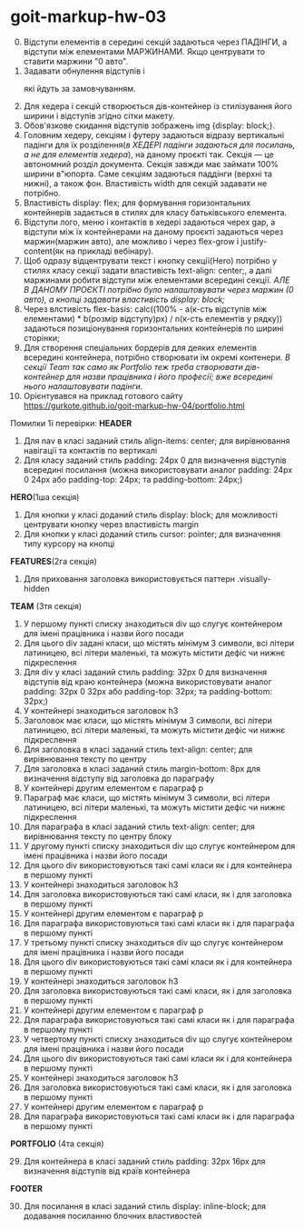 # goit-markup-hw-03

0. Відступи елементів в середині секцій задаються через ПАДІНГИ, а відступи між елементами МАРЖИНАМИ. Якщо центрувати то ставити маржини "0 авто".
1. Задавати обнулення відступів <h> i <p> які йдуть за замовчуванням.
2. Для хедера і секцій створюється дів-контейнер із стилізування його ширини і відступів згідно сітки макету.
3. Обов'язкове скидання відступів зображень img {display: block;}.
4. Головним хедеру, секціям і футеру задаються відразу вертикальні падінги для їх розділення(_в ХЕДЕРІ падінги задаються для посилань, а не для елементів хедера_), на даному проєкті так. Секція — це автономний розділ документа. Секція завжди має займати 100% ширини в"юпорта. Саме секціям задаються паддінги (верхні та нижні), а також фон. Властивість width для секцій задавати не потрібно.
5. Властивість display: flex; для формування горизонтальних контейнерів задається в стилях для класу батьківського елемента.
6. Відступи лого, меню і контактів в хедері задаються черех gap, а відступи між їх контейнерами на даному проєкті задаються через маржин(маржин авто), але можливо і через flex-grow і justify-content(як на прикладі вебінару).
7. Щоб одразу відцентрувати текст і кнопку секції(Hero) потрібно у стилях класу секції задати властивість text-align: center;, а далі маржинами робити відступи між елементами всередині секції. _АЛЕ В ДАНОМУ ПРОЄКТІ потрібно було налаштовувати через маржин (0 авто), а кнопці задавати властивість display: block;_
8. Через влстивість flex-basis: calc((100% - a(к-сть відступів між елементами) \* b(розмір відступу)px) / n(к-сть елементів у рядку)) задаються позиціонування горизонтальних контейнерів по ширині сторінки;
9. Для створення спеціальних бордерів для деяких елементів всередині контейнера, потрібно створювати їм окремі контенери. _В секції Team так само як Portfolio теж треба створювати дів-контейнер для назви працівника і його професії; вже всередині нього налаштовувати падінги._
10. Орієнтувався на приклад готового сайту https://gurkote.github.io/goit-markup-hw-04/portfolio.html

Помилки 1ї перевірки:
**HEADER**

1. Для nav в класі заданий стиль align-items: center; для вирівнювання навігації та контактів по вертикалі
2. Для класу заданий стиль padding: 24px 0 для визначення відступів всередині посилання (можна використовувати аналог padding: 24px 0 24px або padding-top: 24px; та padding-bottom: 24px;)

**HERO**(1ша секція)

1. Для кнопки у класі доданий стиль display: block; для можливості центрувати кнопку через властивість margin
2. Для кнопки у класі доданий стиль cursor: pointer; для визначення типу курсору на кнопці

**FEATURES**(2га секція)

1. Для приховання заголовка використовується паттерн .visually-hidden

**TEAM** (3тя секція)

1. У першому пункті списку знаходиться div що слугує контейнером для імені працівника і назви його посади
2. Для цього div задані класи, що містять мінімум 3 символи, всі літери латиницею, всі літери маленькі, та можуть містити дефіс чи нижнє підкреслення
3. Для div у класі заданий стиль padding: 32px 0 для визначення відступів від краю контейнера (можна використовувати аналог padding: 32px 0 32px або padding-top: 32px; та padding-bottom: 32px;)
4. У контейнері знаходиться заголовок h3
5. Заголовок має класи, що містять мінімум 3 символи, всі літери латиницею, всі літери маленькі, та можуть містити дефіс чи нижнє підкреслення
6. Для заголовка в класі заданий стиль text-align: center; для вирівнювання тексту по центру
7. Для заголовка в класі заданий стиль margin-bottom: 8px для визначення відступу від заголовка до параграфу
8. У контейнері другим елементом є параграф p
9. Параграф має класи, що містять мінімум 3 символи, всі літери латиницею, всі літери маленькі, та можуть містити дефіс чи нижнє підкреслення
10. Для параграфа в класі заданий стиль text-align: center; для вирівнювання тексту по центру блоку
11. У другому пункті списку знаходиться div що слугує контейнером для імені працівника і назви його посади
12. Для цього div використовуються такі самі класи як і для контейнера в першому пункті
13. У контейнері знаходиться заголовок h3
14. Для заголовка використовуються такі самі класи, як і для заголовка в першому пункті
15. У контейнері другим елементом є параграф p
16. Для параграфа використовуються такі самі класи як і для параграфа в першому пункті
17. У третьому пункті списку знаходиться div що слугує контейнером для імені працівника і назви його посади
18. Для цього div використовуються такі самі класи як і для контейнера в першому пункті
19. У контейнері знаходиться заголовок h3
20. Для заголовка використовуються такі самі класи, як і для заголовка в першому пункті
21. У контейнері другим елементом є параграф p
22. Для параграфа використовуються такі самі класи як і для параграфа в першому пункті
23. У четвертому пункті списку знаходиться div що слугує контейнером для імені працівника і назви його посади
24. Для цього div використовуються такі самі класи як і для контейнера в першому пункті
25. У контейнері знаходиться заголовок h3
26. Для заголовка використовуються такі самі класи, як і для заголовка в першому пункті
27. У контейнері другим елементом є параграф p
28. Для параграфа використовуються такі самі класи як і для параграфа в першому пункті

**PORTFOLIO** (4та секція)

29. Для контейнера в класі заданий стиль padding: 32px 16px для визначення відступів від країв контейнера

**FOOTER**

30. Для посилання в класі заданий стиль display: inline-block; для додавання посиланню блочних властивостей
